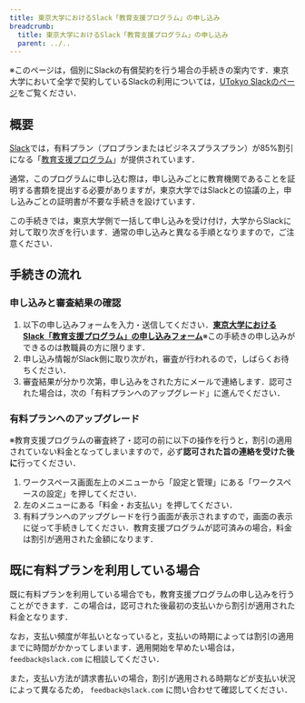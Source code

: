 ```yaml
---
title: 東京大学におけるSlack「教育支援プログラム」の申し込み
breadcrumb:
  title: 東京大学におけるSlack「教育支援プログラム」の申し込み
  parent: ../..
---
```


※このページは，個別にSlackの有償契約を行う場合の手続きの案内です．東京大学において全学で契約しているSlackの利用については，[UTokyo Slackのページ](./)をご覧ください．

## 概要

[Slack](https://slack.com/intl/ja-jp/)では，有料プラン（プロプランまたはビジネスプラスプラン）が85%割引になる「[教育支援プログラム](https://slack.com/intl/ja-jp/help/articles/206646877)」が提供されています．

通常，このプログラムに申し込む際は，申し込みごとに教育機関であることを証明する書類を提出する必要がありますが，東京大学ではSlackとの協議の上，申し込みごとの証明書が不要な手続きを設けています．

この手続きでは，東京大学側で一括して申し込みを受け付け，大学からSlackに対して取り次ぎを行います．通常の申し込みと異なる手順となりますので，ご注意ください．

## 手続きの流れ

### 申し込みと審査結果の確認

1. 以下の申し込みフォームを入力・送信してください．<b class="box center"><a href="https://forms.office.com/r/6MJRhByh0w">東京大学におけるSlack「教育支援プログラム」の申し込みフォーム</a></b>※この手続きの申し込みができるのは教職員の方に限ります．
1. 申し込み情報がSlack側に取り次がれ，審査が行われるので，しばらくお待ちください．
1. 審査結果が分かり次第，申し込みをされた方にメールで連絡します．認可された場合は，次の「有料プランへのアップグレード」に進んでください．

### 有料プランへのアップグレード

※教育支援プログラムの審査終了・認可の前に以下の操作を行うと，割引の適用されていない料金となってしまいますので，必ず**認可された旨の連絡を受けた後に**行ってください．

1. ワークスペース画面左上のメニューから「設定と管理」にある「ワークスペースの設定」を押してください．
1. 左のメニューにある「料金・お支払い」を押してください．
1. 有料プランへのアップグレードを行う画面が表示されますので，画面の表示に従って手続きしてください．教育支援プログラムが認可済みの場合，料金は割引が適用された金額になります．

## 既に有料プランを利用している場合

既に有料プランを利用している場合でも，教育支援プログラムの申し込みを行うことができます．この場合は，認可された後最初の支払いから割引が適用された料金となります．

なお，支払い頻度が年払いとなっていると，支払いの時期によっては割引の適用までに時間がかかってしまいます．適用開始を早めたい場合は， `feedback@slack.com` に相談してください．

また，支払い方法が請求書払いの場合，割引が適用される時期などが支払い状況によって異なるため， `feedback@slack.com` に問い合わせて確認してください．
